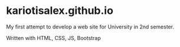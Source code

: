 # kariotisalex.github.io
My first attempt to develop a web site for University in 2nd semester.

Written with HTML, CSS, JS, Bootstrap
